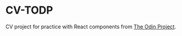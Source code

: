 # CV-TODP
CV project for practice with React components from <a href="https://www.theodinproject.com/lessons/node-path-javascript-cv-application">The Odin Project</a>.
